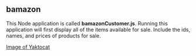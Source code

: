 ## bamazon

This Node application is called **bamazonCustomer.js**. Running this application will first display all of the items available for sale. Include the ids, names, and prices of products for sale.

[Image of Yaktocat](https://github.com/milewam12/bamazon/blob/master/screenshots/Displaying%20all%20items%20%20for%20sale%20in%20the%20data%20base.png)
